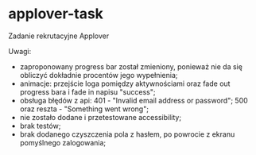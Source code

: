 # applover-task
Zadanie rekrutacyjne Applover

Uwagi:
- zaproponowany progress bar został zmieniony, ponieważ nie da się obliczyć dokładnie procentów jego wypełnienia;
- animacje: przejście loga pomiędzy aktywnościami oraz fade out progress bara i fade in napisu "success";
- obsługa błędów z api: 401 - "Invalid email address or password"; 500 oraz reszta - "Something went wrong";
- nie zostało dodane i przetestowane accessibility;
- brak testów;
- brak dodanego czyszczenia pola z hasłem, po powrocie z ekranu pomyślnego zalogowania;
